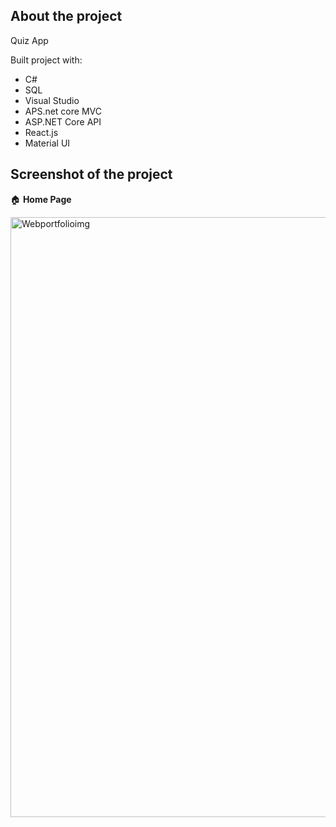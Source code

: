 ## __About the project__  
Quiz App

Built project with:   
 - C#
 - SQL
 - Visual Studio
 - APS.net core MVC
 - ASP.NET Core API
 -  React.js
 - Material UI
## Screenshot of the project     
🏠 __Home Page__    


<img width="960" alt="Webportfolioimg" src="">
